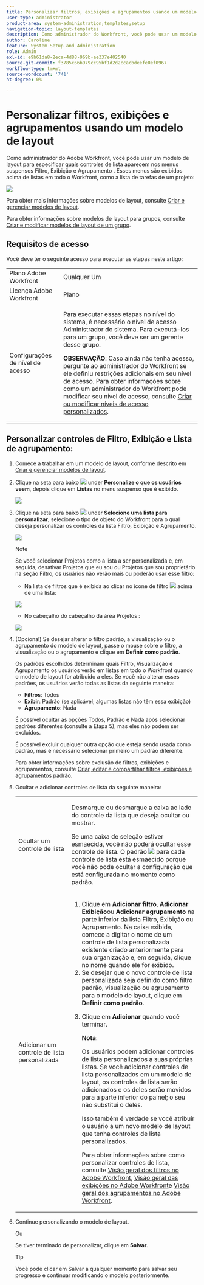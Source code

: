 ```yaml
---
title: Personalizar filtros, exibições e agrupamentos usando um modelo de layout
user-type: administrator
product-area: system-administration;templates;setup
navigation-topic: layout-templates
description: Como administrador do Workfront, você pode usar um modelo de layout para especificar quais controles de lista aparecem nos menus suspensos Filtro, Exibição e Agrupamento . Esses menus são exibidos acima de listas em todo o Workfront, como a lista de tarefas para um projeto.
author: Caroline
feature: System Setup and Administration
role: Admin
exl-id: e9b61da8-2eca-4d88-969b-ae337e402540
source-git-commit: f3785c66b979cc95bf1d2d2ccacbdeefe0ef0967
workflow-type: tm+mt
source-wordcount: '741'
ht-degree: 0%

---
```


# Personalizar filtros, exibições e agrupamentos usando um modelo de layout

Como administrador do Adobe Workfront, você pode usar um modelo de layout para especificar quais controles de lista aparecem nos menus suspensos Filtro, Exibição e Agrupamento . Esses menus são exibidos acima de listas em todo o Workfront, como a lista de tarefas de um projeto:

![](assets/filter-view-grouping-layout-templates.png)

Para obter mais informações sobre modelos de layout, consulte [Criar e gerenciar modelos de layout](../../../administration-and-setup/customize-workfront/use-layout-templates/create-and-manage-layout-templates.md).

Para obter informações sobre modelos de layout para grupos, consulte [Criar e modificar modelos de layout de um grupo](../../../administration-and-setup/manage-groups/work-with-group-objects/create-and-modify-a-groups-layout-templates.md).

## Requisitos de acesso

Você deve ter o seguinte acesso para executar as etapas neste artigo:

<table style="table-layout:auto"> 
 <col> 
 <col> 
 <tbody> 
  <tr> 
   <td role="rowheader">Plano Adobe Workfront</td> 
   <td>Qualquer Um</td> 
  </tr> 
  <tr> 
   <td role="rowheader">Licença Adobe Workfront</td> 
   <td>Plano</td> 
  </tr> 
  <tr> 
   <td role="rowheader">Configurações de nível de acesso</td> 
   <td> <p>Para executar essas etapas no nível do sistema, é necessário o nível de acesso Administrador do sistema.
Para executá-los para um grupo, você deve ser um gerente desse grupo.</p> <p><b>OBSERVAÇÃO</b>: Caso ainda não tenha acesso, pergunte ao administrador do Workfront se ele definiu restrições adicionais em seu nível de acesso. Para obter informações sobre como um administrador do Workfront pode modificar seu nível de acesso, consulte <a href="../../../administration-and-setup/add-users/configure-and-grant-access/create-modify-access-levels.md" class="MCXref xref">Criar ou modificar níveis de acesso personalizados</a>.</p> </td> 
  </tr> 
 </tbody> 
</table>

## Personalizar controles de Filtro, Exibição e Lista de agrupamento:

1. Comece a trabalhar em um modelo de layout, conforme descrito em [Criar e gerenciar modelos de layout](../../../administration-and-setup/customize-workfront/use-layout-templates/create-and-manage-layout-templates.md).
1. Clique na seta para baixo ![](assets/down-arrow-blue.png) under **Personalize o que os usuários veem**, depois clique em **Listas** no menu suspenso que é exibido.

   ![](assets/customize-what-users-see-dropdown-on-pg-adobe-branding.png)

1. Clique na seta para baixo ![](assets/down-arrow-blue.png) under **Selecione uma lista para personalizar**, selecione o tipo de objeto do Workfront para o qual deseja personalizar os controles da lista Filtro, Exibição e Agrupamento.

   ![](assets/select-a-list-to-customize-menu-on-pg-adobe-branding.png)

   >[!NOTE]
   >
   >Se você selecionar Projetos como a lista a ser personalizada e, em seguida, desativar Projetos que eu sou ou Projetos que sou proprietário na seção Filtro, os usuários não verão mais ou poderão usar esse filtro:
   >
   >* Na lista de filtros que é exibida ao clicar no ícone de filtro ![](assets/filter-nwepng.png) acima de uma lista:
   >   
   >  ![](assets/disable-filters-projects-im-on-or-own.png)
   >   
   >* No cabeçalho do cabeçalho da área Projetos :
   >   
   >  ![](assets/disable-filter-pills.png)

1. (Opcional) Se desejar alterar o filtro padrão, a visualização ou o agrupamento do modelo de layout, passe o mouse sobre o filtro, a visualização ou o agrupamento e clique em **Definir como padrão**.

   Os padrões escolhidos determinam quais Filtro, Visualização e Agrupamento os usuários verão em listas em todo o Workfront quando o modelo de layout for atribuído a eles. Se você não alterar esses padrões, os usuários verão todas as listas da seguinte maneira:

   * **Filtros**: Todos
   * **Exibir**: Padrão (se aplicável; algumas listas não têm essa exibição)
   * **Agrupamento**: Nada

   É possível ocultar as opções Todos, Padrão e Nada após selecionar padrões diferentes (consulte a Etapa 5), mas eles não podem ser excluídos.

   É possível excluir qualquer outra opção que esteja sendo usada como padrão, mas é necessário selecionar primeiro um padrão diferente.

   Para obter informações sobre exclusão de filtros, exibições e agrupamentos, consulte [Criar, editar e compartilhar filtros, exibições e agrupamentos padrão](../../../administration-and-setup/set-up-workfront/configure-system-defaults/create-and-share-default-fvgs.md).

1. Ocultar e adicionar controles de lista da seguinte maneira:

   <table style="table-layout:auto"> 
    <col> 
    <col> 
    <tbody> 
     <tr> 
      <td role="rowheader">Ocultar um controle de lista</td> 
      <td> <p>Desmarque ou desmarque a caixa ao lado do controle da lista que deseja ocultar ou mostrar.</p> <p>Se uma caixa de seleção estiver esmaecida, você não poderá ocultar esse controle de lista. O padrão <img src="assets/default-pill.png"> para cada controle de lista está esmaecido porque você não pode ocultar a configuração que está configurada no momento como padrão.</p> </td> 
     </tr> 
     <tr> 
      <td role="rowheader">Adicionar um controle de lista personalizada</td> 
      <td> <p> 
        <ol> 
         <li value="1"> Clique em <strong>Adicionar filtro</strong>, <strong>Adicionar Exibição</strong>ou <strong>Adicionar agrupamento</strong> na parte inferior da lista Filtro, Exibição ou Agrupamento. Na caixa exibida, comece a digitar o nome de um controle de lista personalizada existente criado anteriormente para sua organização e, em seguida, clique no nome quando ele for exibido.</li> 
         <li value="2"> Se desejar que o novo controle de lista personalizada seja definido como filtro padrão, visualização ou agrupamento para o modelo de layout, clique em <strong>Definir como padrão</strong>. </li> 
         <li value="3"> <p>Clique em <strong>Adicionar</strong> quando você terminar.</p> <p><b>Nota</b>: <p>Os usuários podem adicionar controles de lista personalizados a suas próprias listas. Se você adicionar controles de lista personalizados em um modelo de layout, os controles de lista serão adicionados e os deles serão movidos para a parte inferior do painel; o seu não substitui o deles.</p> <p>Isso também é verdade se você atribuir o usuário a um novo modelo de layout que tenha controles de lista personalizados. </p> <p>Para obter informações sobre como personalizar controles de lista, consulte <a href="../../../reports-and-dashboards/reports/reporting-elements/filters-overview.md" class="MCXref xref">Visão geral dos filtros no Adobe Workfront</a>, <a href="../../../reports-and-dashboards/reports/reporting-elements/views-overview.md" class="MCXref xref">Visão geral das exibições no Adobe Workfront</a>e <a href="../../../reports-and-dashboards/reports/reporting-elements/groupings-overview.md" class="MCXref xref">Visão geral dos agrupamentos no Adobe Workfront</a>.</p> </p> </li> 
        </ol> </p> </td> 
     </tr> 
    </tbody> 
   </table>

1. Continue personalizando o modelo de layout.

   Ou

   Se tiver terminado de personalizar, clique em **Salvar**.

   >[!TIP]
   >
   >Você pode clicar em Salvar a qualquer momento para salvar seu progresso e continuar modificando o modelo posteriormente.
